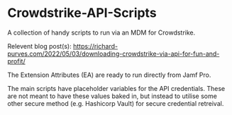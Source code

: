 # Crowdstrike-API-Scripts
A collection of handy scripts to run via an MDM for Crowdstrike.

Relevent blog post(s):
https://richard-purves.com/2022/05/03/downloading-crowdstrike-via-api-for-fun-and-profit/

The Extension Attributes (EA) are ready to run directly from Jamf Pro.

The main scripts have placeholder variables for the API credentials. These are not meant to have these values baked in, but instead to utilise some other secure method (e.g. Hashicorp Vault) for secure credential retreival.
